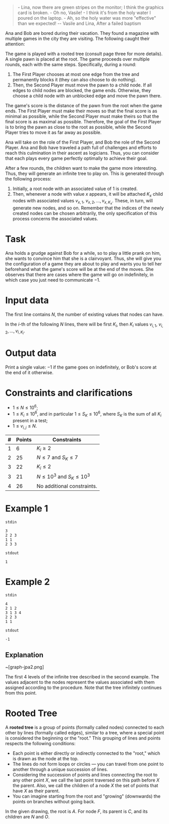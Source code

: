 > \- Lina, now there are green stripes on the monitor; I think the graphics card is broken.
> \- Oh no, Vasile!
> \- I think it's from the holy water I poured on the laptop.
> \- Ah, so the holy water was more "effective" than we expected!
> -- Vasile and Lina, After a failed baptism

Ana and Bob are bored during their vacation. They found a magazine with multiple games in the city they are visiting. The following caught their attention:

The game is played with a rooted tree (consult page three for more details). A single pawn is placed at the root. The game proceeds over multiple rounds, each with the same steps. Specifically, during a round:

1. The First Player chooses at most one edge from the tree and permanently blocks it (they can also choose to do nothing).
2. Then, the Second Player must move the pawn to a child node. If all edges to child nodes are blocked, the game ends. Otherwise, they choose a child node with an unblocked edge and move the pawn there.

The game's score is the distance of the pawn from the root when the game ends. The First Player must make their moves so that the final score is as minimal as possible, while the Second Player must make theirs so that the final score is as maximal as possible. Therefore, the goal of the First Player is to bring the pawn as close to the root as possible, while the Second Player tries to move it as far away as possible.

Ana will take on the role of the First Player, and Bob the role of the Second Player. Ana and Bob have traveled a path full of challenges and efforts to reach this culmination in their ascent as logicians. Thus, you can consider that each plays every game perfectly optimally to achieve their goal.

After a few rounds, the children want to make the game more interesting. Thus, they will generate an infinite tree to play on. This is generated through the following process:

1. Initially, a root node with an associated value of 1 is created.
2. Then, whenever a node with value $x$ appears, it will be attached $K_x$ child nodes with associated values $v_{x, 1}$, $v_{x, 2},\dots, v_{x, K_x}$. These, in turn, will generate new nodes, and so on. Remember that the indices of the newly created nodes can be chosen arbitrarily, the only specification of this process concerns the associated values.

# Task

Ana holds a grudge against Bob for a while, so to play a little prank on him, she wants to convince him that she is a clairvoyant. Thus, she will give you the configuration of a game they are about to play and wants you to tell her beforehand what the game's score will be at the end of the moves. She observes that there are cases where the game will go on indefinitely, in which case you just need to communicate $-1$.

# Input data

The first line contains $N$, the number of existing values that nodes can have.

In the $i$-th of the following $N$ lines, there will be first $K_i$, then $K_i$ values $v_{i, 1}$, $v_{i, 2}, \dots, v_{i, K_i}$.

# Output data

Print a single value: $-1$ if the game goes on indefinitely, or Bob's score at the end of it otherwise.

# Constraints and clarifications

* $1 \le N \le 10^6$;
* $1 \le K_i \le 10^6$, and in particular $1 \le S_K \le 10^6$, where $S_K$ is the sum of all $K_i$ present in a test;
* $1 \leq v_{i, j} \leq N$.

|#| Points | Constraints |
|-|--------|-------------|
|1|    6   | $K_i \geq 2$ |
|2|   25   | $N \leq 7$ and $S_K \le 7$ |
|3|   22   | $K_i \leq 2$ |
|3|   21   | $N \leq 10^3$ and $S_K \le 10^3$ |
|4|   26   | No additional constraints. |

# Example 1

`stdin`
```
3
2 2 3
1 1
2 3 3
```

`stdout`
```
1
```

# Example 2

`stdin`
```
4
2 1 2
3 1 3 4
2 2 3
1 1
```

`stdout`
```
-1
```

## Explanation

~[graph-jpa2.png]

The first 4 levels of the infinite tree described in the second example. The values adjacent to the nodes represent the values associated with them assigned according to the procedure. Note that the tree infinitely continues from this point.

# Rooted Tree

A **rooted tree** is a group of points (formally called nodes) connected to each other by lines (formally called edges), similar to a tree, where a special point is considered the beginning or the "root." This grouping of lines and points respects the following conditions:

* Each point is either directly or indirectly connected to the "root," which is drawn as the node at the top.
* The lines do not form loops or circles — you can travel from one point to another through a unique succession of lines.
* Considering the succession of points and lines connecting the root to any other point $X$, we call the last point traversed on this path before $X$ the parent. Also, we call the children of a node $X$ the set of points that have $X$ as their parent.
* You can imagine starting from the root and "growing" (downwards) the points on branches without going back.

In the given drawing, the root is $A$. For node $F$, its parent is $C$, and its children are $N$ and $O$.